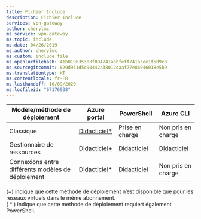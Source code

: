 ```yaml
---
title: Fichier Include
description: Fichier Include
services: vpn-gateway
author: cherylmc
ms.service: vpn-gateway
ms.topic: include
ms.date: 04/26/2019
ms.author: cherylmc
ms.custom: include file
ms.openlocfilehash: 41b019635308f094741aabfeff741acee1f509c8
ms.sourcegitcommit: 829d951d5c90442a38012daaf77e86046018e5b9
ms.translationtype: HT
ms.contentlocale: fr-FR
ms.lasthandoff: 10/09/2020
ms.locfileid: "67176938"
---
```

| **Modèle/méthode de déploiement** | **Azure portal** | **PowerShell** | **Azure CLI** |
| --- | --- | --- | --- |
| Classique |[Didacticiel*](../articles/vpn-gateway/vpn-gateway-howto-vnet-vnet-portal-classic.md)|Prise en charge | Non pris en charge|
| Gestionnaire de ressources |[Didacticiel+](../articles/vpn-gateway/vpn-gateway-howto-vnet-vnet-resource-manager-portal.md) |[Didacticiel](../articles/vpn-gateway/vpn-gateway-vnet-vnet-rm-ps.md) |[Didacticiel](../articles/vpn-gateway/vpn-gateway-howto-vnet-vnet-cli.md)
| Connexions entre différents modèles de déploiement |[Didacticiel*](../articles/vpn-gateway/vpn-gateway-connect-different-deployment-models-portal.md) |[Didacticiel](../articles/vpn-gateway/vpn-gateway-connect-different-deployment-models-powershell.md) | Non pris en charge |

(+) indique que cette méthode de déploiement n’est disponible que pour les réseaux virtuels dans le même abonnement.<br>
( * ) indique que cette méthode de déploiement requiert également PowerShell.
